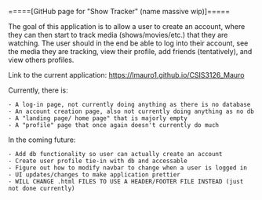 =====[GitHub page for "Show Tracker" (name massive wip)]=====

The goal of this application is to allow a user to create an account, where they
can then start to track media (shows/movies/etc.) that they are watching. The user
should in the end be able to log into their account, see the media they are tracking,
view their profile, add friends (tentatively), and view others profiles. 


Link to the current application: https://lmauro1.github.io/CSIS3126_Mauro

Currently, there is:

	- A log-in page, not currently doing anything as there is no database
	- An account creation page, also not currently doing anything as no db
	- A "landing page/ home page" that is majorly empty
	- A "profile" page that once again doesn't currently do much


In the coming future: 

	- Add db functionality so user can actually create an account
	- Create user profile tie-in with db and accessable
	- Figure out how to modify navbar to change when a user is logged in 
	- UI updates/changes to make application prettier
	- WILL CHANGE .html FILES TO USE A HEADER/FOOTER FILE INSTEAD (just not done currently)